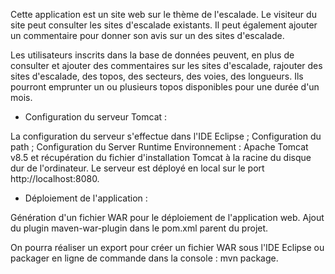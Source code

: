 Cette application est un site web sur le thème de l'escalade. Le visiteur du site peut consulter les sites d'escalade existants. 
Il peut également ajouter un commentaire pour donner son avis sur un des sites d'escalade.

Les utilisateurs inscrits dans la base de données peuvent, en plus de consulter et ajouter des commentaires sur les sites d'escalade, rajouter des sites d'escalade, des topos, des secteurs, des voies, des longueurs. 
Ils pourront emprunter un ou plusieurs topos disponibles pour une durée d'un mois.


* Configuration du serveur Tomcat :

La configuration du serveur s'effectue dans l'IDE Eclipse ; Configuration du path ; Configuration du Server Runtime Environnement : Apache Tomcat v8.5 et récupération du fichier d'installation Tomcat à la racine du disque dur de l'ordinateur. Le serveur est déployé en local sur le port http://localhost:8080.
  
  
* Déploiement de l'application :

Génération d'un fichier WAR pour le déploiement de l'application web.
Ajout du plugin maven-war-plugin dans le pom.xml parent du projet.

On pourra réaliser un export pour créer un fichier WAR sous l'IDE Eclipse ou packager en ligne de commande dans la console : mvn package.
